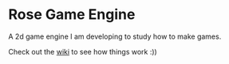 # Rose Game Engine
A 2d game engine I am developing to study how to make games.

Check out the [wiki](https://github.com/Dehayat/BlackRoseEngine/wiki) to see how things work :))
